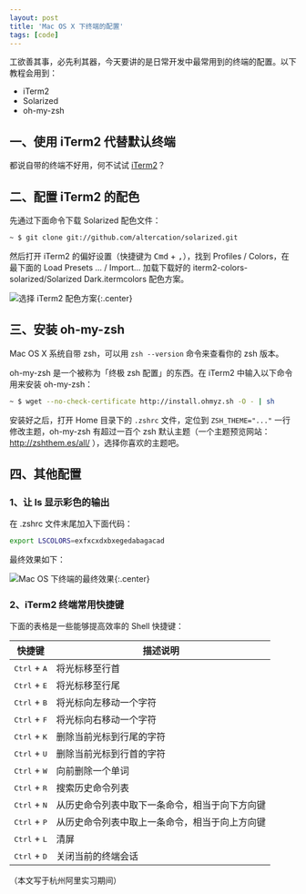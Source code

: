 ```yaml
---
layout: post
title: 'Mac OS X 下终端的配置'
tags: [code]
---
```


工欲善其事，必先利其器，今天要讲的是日常开发中最常用到的终端的配置。以下教程会用到：

* iTerm2
* Solarized
* oh-my-zsh

## 一、使用 iTerm2 代替默认终端

都说自带的终端不好用，何不试试 [iTerm2](https://www.iterm2.com/)？

## 二、配置 iTerm2 的配色

先通过下面命令下载 Solarized 配色文件：

~~~sh
~ $ git clone git://github.com/altercation/solarized.git
~~~

然后打开 iTerm2 的偏好设置（快捷键为 <kbd>Cmd</kbd> + <kbd>,</kbd>），找到 Profiles / Colors，在最下面的 Load Presets ... / Import... 加载下载好的 iterm2-colors-solarized/Solarized Dark.itermcolors 配色方案。


![选择 iTerm2 配色方案]({{site.img_url}}/2014-iterm-preference.jpg){:.center}


## 三、安装 oh-my-zsh

Mac OS X 系统自带 zsh，可以用 `zsh --version` 命令来查看你的 zsh 版本。

oh-my-zsh 是一个被称为「终极 zsh 配置」的东西。在 iTerm2 中输入以下命令用来安装 oh-my-zsh：

~~~sh
~ $ wget --no-check-certificate http://install.ohmyz.sh -O - | sh
~~~

安装好之后，打开 Home 目录下的 `.zshrc` 文件，定位到 `ZSH_THEME="..."` 一行修改主题，oh-my-zsh 有超过一百个 zsh 默认主题（一个主题预览网站：http://zshthem.es/all/ ），选择你喜欢的主题吧。

## 四、其他配置

### 1、让 ls 显示彩色的输出

在 .zshrc 文件末尾加入下面代码：

~~~sh
export LSCOLORS=exfxcxdxbxegedabagacad
~~~

最终效果如下：


![Mac OS 下终端的最终效果]({{site.img_url}}/2014-mac-os-terminal.jpg){:.center}


### 2、iTerm2 终端常用快捷键

下面的表格是一些能够提高效率的 Shell 快捷键：

| 快捷键                         | 描述说明                                       |
| ------------------------------ | ---------------------------------------------- |
| <kbd>Ctrl</kbd> + <kbd>A</kbd> | 将光标移至行首                                 |
| <kbd>Ctrl</kbd> + <kbd>E</kbd> | 将光标移至行尾                                 |
| <kbd>Ctrl</kbd> + <kbd>B</kbd> | 将光标向左移动一个字符                         |
| <kbd>Ctrl</kbd> + <kbd>F</kbd> | 将光标向右移动一个字符                         |
| <kbd>Ctrl</kbd> + <kbd>K</kbd> | 删除当前光标到行尾的字符                       |
| <kbd>Ctrl</kbd> + <kbd>U</kbd> | 删除当前光标到行首的字符                       |
| <kbd>Ctrl</kbd> + <kbd>W</kbd> | 向前删除一个单词                               |
| <kbd>Ctrl</kbd> + <kbd>R</kbd> | 搜索历史命令列表                               |
| <kbd>Ctrl</kbd> + <kbd>N</kbd> | 从历史命令列表中取下一条命令，相当于向下方向键 |
| <kbd>Ctrl</kbd> + <kbd>P</kbd> | 从历史命令列表中取上一条命令，相当于向上方向键 |
| <kbd>Ctrl</kbd> + <kbd>L</kbd> | 清屏                                           |
| <kbd>Ctrl</kbd> + <kbd>D</kbd> | 关闭当前的终端会话                             |


（本文写于杭州阿里实习期间）
